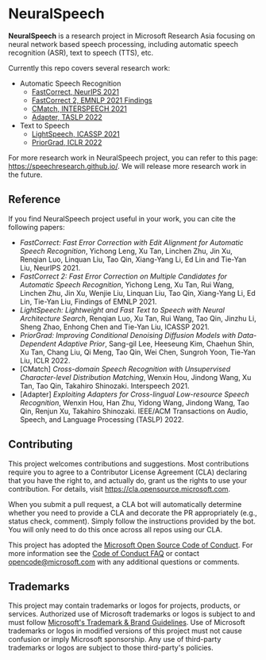 # NeuralSpeech

**NeuralSpeech** is a research project in Microsoft Research Asia focusing on neural network based speech processing, including automatic speech recognition (ASR), text to speech (TTS), etc. 

Currently this repo covers several research work: 
* Automatic Speech Recognition
  + [FastCorrect, NeurIPS 2021](https://arxiv.org/pdf/2105.03842.pdf) 
  + [FastCorrect 2, EMNLP 2021 Findings](https://arxiv.org/pdf/2109.14420.pdf)
  + [CMatch, INTERSPEECH 2021](https://arxiv.org/pdf/2104.07491.pdf)
  + [Adapter, TASLP 2022](https://arxiv.org/pdf/2105.11905.pdf)
* Text to Speech
  + [LightSpeech, ICASSP 2021](https://arxiv.org/pdf/2102.04040.pdf)
  + [PriorGrad, ICLR 2022](https://arxiv.org/pdf/2106.06406.pdf)


For more research work in NeuralSpeech project, you can refer to this page: https://speechresearch.github.io/. We will release more research work in the future. 



## Reference

If you find NeuralSpeech project useful in your work, you can cite the following papers:

* *FastCorrect: Fast Error Correction with Edit Alignment for Automatic Speech Recognition*, Yichong Leng, Xu Tan, Linchen Zhu, Jin Xu, Renqian Luo, Linquan Liu, Tao Qin, Xiang-Yang Li, Ed Lin and Tie-Yan Liu, NeurIPS 2021.
* *FastCorrect 2: Fast Error Correction on Multiple Candidates for Automatic Speech Recognition*, Yichong Leng, Xu Tan, Rui Wang, Linchen Zhu, Jin Xu, Wenjie Liu, Linquan Liu, Tao Qin, Xiang-Yang Li, Ed Lin, Tie-Yan Liu, Findings of EMNLP 2021.
* *LightSpeech: Lightweight and Fast Text to Speech with Neural Architecture Search*, Renqian Luo, Xu Tan, Rui Wang, Tao Qin, Jinzhu Li, Sheng Zhao, Enhong Chen and Tie-Yan Liu, ICASSP 2021.
* *PriorGrad: Improving Conditional Denoising Diffusion Models with Data-Dependent Adaptive Prior*, Sang-gil Lee, Heeseung Kim, Chaehun Shin, Xu Tan, Chang Liu, Qi Meng, Tao Qin, Wei Chen, Sungroh Yoon, Tie-Yan Liu, ICLR 2022.
* [CMatch] *Cross-domain Speech Recognition with Unsupervised Character-level Distribution Matching*, Wenxin Hou, Jindong Wang, Xu Tan, Tao Qin, Takahiro Shinozaki. Interspeech 2021.
* [Adapter] *Exploiting Adapters for Cross-lingual Low-resource Speech Recognition*, Wenxin Hou, Han Zhu, Yidong Wang, Jindong Wang, Tao Qin, Renjun Xu, Takahiro Shinozaki. IEEE/ACM Transactions on Audio, Speech, and Language Processing (TASLP) 2022.


## Contributing

This project welcomes contributions and suggestions.  Most contributions require you to agree to a
Contributor License Agreement (CLA) declaring that you have the right to, and actually do, grant us
the rights to use your contribution. For details, visit https://cla.opensource.microsoft.com.

When you submit a pull request, a CLA bot will automatically determine whether you need to provide
a CLA and decorate the PR appropriately (e.g., status check, comment). Simply follow the instructions
provided by the bot. You will only need to do this once across all repos using our CLA.

This project has adopted the [Microsoft Open Source Code of Conduct](https://opensource.microsoft.com/codeofconduct/).
For more information see the [Code of Conduct FAQ](https://opensource.microsoft.com/codeofconduct/faq/) or
contact [opencode@microsoft.com](mailto:opencode@microsoft.com) with any additional questions or comments.

## Trademarks

This project may contain trademarks or logos for projects, products, or services. Authorized use of Microsoft 
trademarks or logos is subject to and must follow 
[Microsoft's Trademark & Brand Guidelines](https://www.microsoft.com/en-us/legal/intellectualproperty/trademarks/usage/general).
Use of Microsoft trademarks or logos in modified versions of this project must not cause confusion or imply Microsoft sponsorship.
Any use of third-party trademarks or logos are subject to those third-party's policies.
